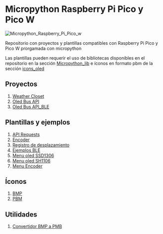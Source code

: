 ﻿# Micropython Raspberry Pi Pico y Pico W

![Micropython_Raspberry_Pi_Pico_w](https://img.shields.io/badge/Raspberry%20Pi%20Pico%20W-Micropython%20Compatible-brightgreen)

Repositorio con proyectos y plantillas compatibles con Raspberry Pi Pico y Pico W prorgamada con micropython

Las plantillas pueden requerir el uso de bibliotecas disponibles en el repositorio en la sección [Micropython_lib](/Micropython_lib/) e íconos en formato pbm de la sección [icons_oled](/icons_oled/)

## Proyectos
1. [Weather Closet](/Proyects/weather_closet/)
2. [Oled Bus API](/Proyects/oled_bus_api/)
3. [Oled Bus API_BLE](/Proyects/oled_bus_api_BLE/)

## Plantillas y ejemplos
1. [API Requests](/Templates/api_requests/)
2. [Encoder](/Templates/Encoder/)
3. [Registro de desplazamiento](/Templates/Registro_desplazamiento/)
4. [Ejemplos BLE](/Templates/BLE_examples/)
5. [Menu oled SSD1306](/Templates/menu_oled_ssd1306)
6. [Menu oled SH1106](/Templates/menu_oled_sh1106)
7. [Menu Encoder](/Templates/Encoder_menu_oled)

## Íconos
1. [BMP](/icons_oled/bmp/)
2. [PBM](/icons_oled/pbm/)

## Utilidades
1. [Convertidor BMP a PMB](/Random_Apps/convert_bmp_to_pbm/)


